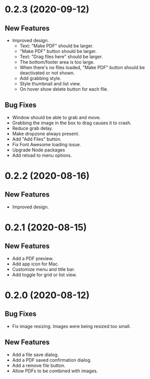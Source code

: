 # 0.2.3 (2020-09-12)

## New Features

- Improved design.
  - Text: "Make PDF" should be larger.
  - "Make PDF" button should be larger.
  - Text: "Drag files here" should be larger.
  - The bottom/footer area is too large.
  - When there's no files loaded, "Make PDF" button should be deactivated or not shown.
  - Add grabbing style.
  - Style thumbnail and list view.
  - On hover show delete button for each file.

## Bug Fixes

- Window should be able to grab and move.
- Grabbing the image in the box to drag causes it to crash.
- Reduce grab delay.
- Make dropzone always present.
- Add "Add Files" button.
- Fix Font Awesome loading issue.
- Upgrade Node packages
- Add reload to menu options.

# 0.2.2 (2020-08-16)

## New Features

- Improved design.

# 0.2.1 (2020-08-15)

## New Features

- Add a PDF preview.
- Add app icon for Mac.
- Customize menu and title bar.
- Add toggle for grid or list view.

# 0.2.0 (2020-08-12)

## Bug Fixes

- Fix image resizing. Images were being resized too small.

## New Features

- Add a file save dialog.
- Add a PDF saved confirmation dialog.
- Add a remove file button.
- Allow PDFs to be combined with images.
